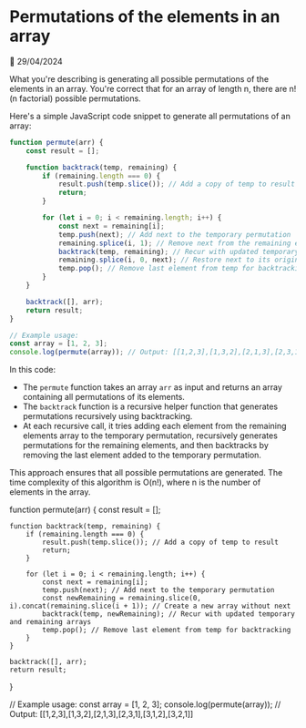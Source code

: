 # Permutations of the elements in an array

📅 29/04/2024

What you're describing is generating all possible permutations of the elements in an array. You're correct that for an array of length n, there are n! (n factorial) possible permutations.

Here's a simple JavaScript code snippet to generate all permutations of an array:

```javascript
function permute(arr) {
    const result = [];

    function backtrack(temp, remaining) {
        if (remaining.length === 0) {
            result.push(temp.slice()); // Add a copy of temp to result
            return;
        }

        for (let i = 0; i < remaining.length; i++) {
            const next = remaining[i];
            temp.push(next); // Add next to the temporary permutation
            remaining.splice(i, 1); // Remove next from the remaining elements
            backtrack(temp, remaining); // Recur with updated temporary and remaining arrays
            remaining.splice(i, 0, next); // Restore next to its original position in remaining
            temp.pop(); // Remove last element from temp for backtracking
        }
    }

    backtrack([], arr);
    return result;
}

// Example usage:
const array = [1, 2, 3];
console.log(permute(array)); // Output: [[1,2,3],[1,3,2],[2,1,3],[2,3,1],[3,1,2],[3,2,1]]
```

In this code:

- The `permute` function takes an array `arr` as input and returns an array containing all permutations of its elements.
- The `backtrack` function is a recursive helper function that generates permutations recursively using backtracking.
- At each recursive call, it tries adding each element from the remaining elements array to the temporary permutation, recursively generates permutations for the remaining elements, and then backtracks by removing the last element added to the temporary permutation.

This approach ensures that all possible permutations are generated. The time complexity of this algorithm is O(n!), where n is the number of elements in the array.


function permute(arr) {
    const result = [];

    function backtrack(temp, remaining) {
        if (remaining.length === 0) {
            result.push(temp.slice()); // Add a copy of temp to result
            return;
        }

        for (let i = 0; i < remaining.length; i++) {
            const next = remaining[i];
            temp.push(next); // Add next to the temporary permutation
            const newRemaining = remaining.slice(0, i).concat(remaining.slice(i + 1)); // Create a new array without next
            backtrack(temp, newRemaining); // Recur with updated temporary and remaining arrays
            temp.pop(); // Remove last element from temp for backtracking
        }
    }

    backtrack([], arr);
    return result;
}

// Example usage:
const array = [1, 2, 3];
console.log(permute(array)); // Output: [[1,2,3],[1,3,2],[2,1,3],[2,3,1],[3,1,2],[3,2,1]]